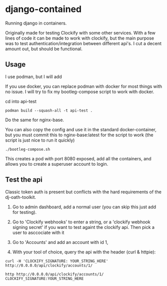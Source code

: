 # django-contained

Running django in containers.

Originally made for testing Clockify with some other services. With a few lines of code it can be made to work with clockify, but the main purpose was to test authentication/integration between different api's. I cut a decent amount out, but should be functional.



## Usage
I use podman, but I will add

If you use docker, you can replace podman with docker for most things with no issue.
I will try to fix my bootleg-compose script to work with docker.

cd into api-test

```
podman build --squash-all -t api-test .
```

Do the same for nginx-base.

You can also copy the config and use it in the standard docker-container, but you must commit this to nginx-base:latest for the script to work (the script is just nice to run it quickly)

```
./bootleg-compose.sh
```

This creates a pod with port 8080 exposed, add all the containers, and allows you to create a superuser account to login.

## Test the api

Classic token auth is present but conflicts with the hard requirements of the dj-oath-toolkit.

1. Go to admin dashboard, add a normal user (you can skip this just add for testing).

2. Go to 'Clockify webhooks' to enter a string, or a 'clockify webhook signing secret' if you want to test againt the clockify api. Then pick a user to asccociate with it

3. Go to 'Accounts' and add an account with id 1,

4. With your tool of choice, query the api with the header (curl & httpie):


```
curl -H 'CLOCKIFY_SIGNATURE: YOUR_STRING_HERE' http://0.0.0.0/api/clockify/accounts/1/

http http://0.0.0.0/api/clockify/accounts/1/ CLOCKIFY_SIGNATURE:YOUR_STRING_HERE

```
